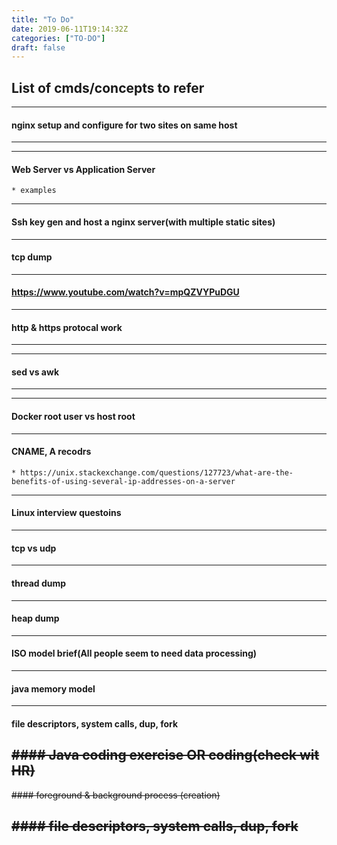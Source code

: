 ```yaml
---
title: "To Do"
date: 2019-06-11T19:14:32Z
categories: ["TO-DO"]
draft: false
---
```


## List of cmds/concepts to refer

---
#### nginx setup and configure for two sites on same host
---

---
#### Web Server vs Application Server
    * examples
---
#### Ssh key gen and host a nginx server(with multiple static sites)
---

####  tcp dump
---

#### https://www.youtube.com/watch?v=mpQZVYPuDGU
---
####   http & https protocal work
---
---
#### sed vs awk 
---
---
#### Docker root user vs host root
---
#### CNAME, A recodrs

    * https://unix.stackexchange.com/questions/127723/what-are-the-benefits-of-using-several-ip-addresses-on-a-server
---

#### Linux interview questoins
---

####  tcp vs udp
---
####  thread dump
---
####  heap dump
---






####   ISO model brief(All people seem to need data processing)

---
####  java memory model
---
#### file descriptors, system calls, dup, fork

~~#### Java coding exercise OR coding(check wit HR)~~
---

~~####  foreground & background process (creation)~~

~~#### file descriptors, system calls, dup, fork~~
---

